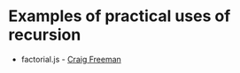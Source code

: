 Examples of practical uses of recursion
=======================================

- factorial.js - [Craig Freeman](http://craigfreeman.net)
